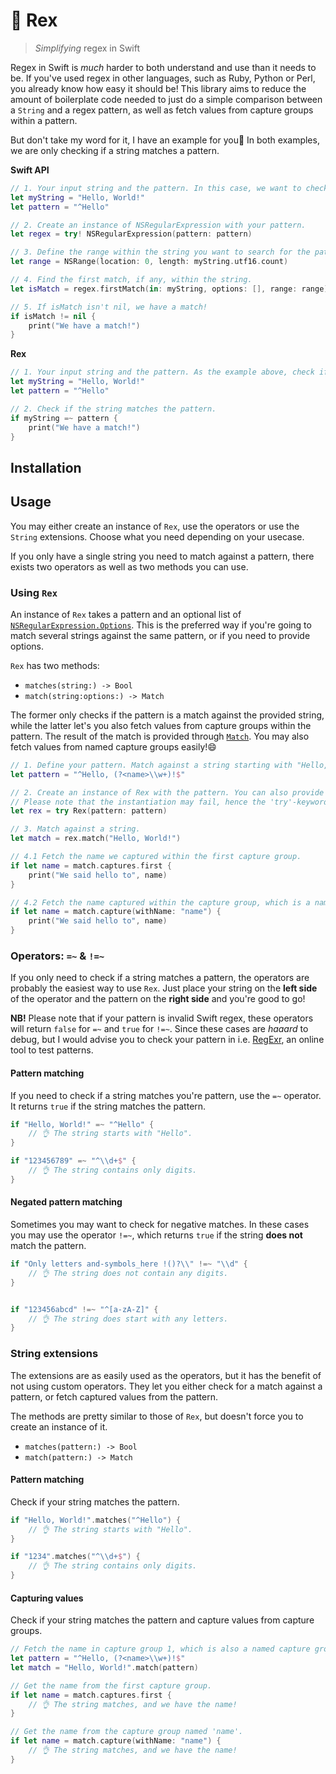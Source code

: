 # 🦖 Rex

> _Simplifying_ regex in Swift

Regex in Swift is _much_ harder to both understand and use than it needs to be. If you've used regex in other languages, such as Ruby, Python or Perl, you already know how easy it should be! This library aims to reduce the amount of boilerplate code needed to just do a simple comparison between a `String` and a regex pattern, as well as fetch values from capture groups within a pattern.

But don't take my word for it, I have an example for you🤗 In both examples, we are only checking if a string matches a pattern.

**Swift API**

```swift
// 1. Your input string and the pattern. In this case, we want to check if the string starts with "Hello"
let myString = "Hello, World!"
let pattern = "^Hello"

// 2. Create an instance of NSRegularExpression with your pattern.
let regex = try! NSRegularExpression(pattern: pattern)

// 3. Define the range within the string you want to search for the pattern.
let range = NSRange(location: 0, length: myString.utf16.count)

// 4. Find the first match, if any, within the string.
let isMatch = regex.firstMatch(in: myString, options: [], range: range)

// 5. If isMatch isn't nil, we have a match!
if isMatch != nil {
    print("We have a match!")
}
```

**Rex**

```swift
// 1. Your input string and the pattern. As the example above, check if the string starts with "Hello".
let myString = "Hello, World!"
let pattern = "^Hello"

// 2. Check if the string matches the pattern.
if myString =~ pattern {
    print("We have a match!")
}
```



## Installation

## Usage
You may either create an instance of `Rex`, use the operators or use the `String` extensions. Choose what you need depending on your usecase.

If you only have a single string you need to match against a pattern, there exists two operators as well as two methods you can use.

### Using `Rex`

An instance of `Rex` takes a pattern and an optional list of [`NSRegularExpression.Options`](https://developer.apple.com/documentation/foundation/nsregularexpression/options). This is the preferred way if you're going to match several strings against the same pattern, or if you need to provide options.

`Rex` has two methods:

- `matches(string:) -> Bool`
- `match(string:options:) -> Match`

The former only checks if the pattern is a match against the provided string, while the latter let's you also fetch values from capture groups within the pattern. The result of the match is provided through [`Match`](https://github.com/bstien/Rex/blob/master/Source/Match.swift). You may also fetch values from named capture groups easily!😄

```swift
// 1. Define your pattern. Match against a string starting with "Hello, " and ending with "!". Capture whatever name/word we're saying hello to.
let pattern = "^Hello, (?<name>\\w+)!$"

// 2. Create an instance of Rex with the pattern. You can also provide options through the `options:` parameter.
// Please note that the instantiation may fail, hence the 'try'-keyword, if the pattern has errors. Se
let rex = try Rex(pattern: pattern)

// 3. Match against a string.
let match = rex.match("Hello, World!")

// 4.1 Fetch the name we captured within the first capture group.
if let name = match.captures.first {
    print("We said hello to", name)
}

// 4.2 Fetch the name captured within the capture group, which is a named capture group.
if let name = match.capture(withName: "name") {
    print("We said hello to", name)
}
```

### Operators: `=~` & `!=~`
If you only need to check if a string matches a pattern, the operators are probably the easiest way to use `Rex`. Just place your string on the **left side** of the operator and the pattern on the **right side** and you're good to go!

**NB!** Please note that if your pattern is invalid Swift regex, these operators will return `false` for `=~` and `true` for `!=~`. Since these cases are _haaard_ to debug, but I would advise you to check your pattern in i.e. [RegExr](https://regexr.com/), an online tool to test patterns.

#### Pattern matching
If you need to check if a string matches you're pattern, use the `=~` operator. It returns `true` if the string matches the pattern.

```swift
if "Hello, World!" =~ "^Hello" {
    // 👌 The string starts with "Hello".
}

if "123456789" =~ "^\\d+$" {
    // 👌 The string contains only digits.
}
```

#### Negated pattern matching
Sometimes you may want to check for negative matches. In these cases you may use the operator `!=~`, which returns `true` if the string **does not** match the pattern.

```swift
if "Only letters and-symbols_here !()?\\" !=~ "\\d" {
    // 👌 The string does not contain any digits.
}


if "123456abcd" !=~ "^[a-zA-Z]" {
    // 👌 The string does start with any letters.
}
```

### String extensions

The extensions are as easily used as the operators, but it has the benefit of not using custom operators. They let you either check for a match against a pattern, or fetch captured values from the pattern.

The methods are pretty similar to those of `Rex`, but doesn't force you to create an instance of it.

- `matches(pattern:) -> Bool`
- `match(pattern:) -> Match`

#### Pattern matching

Check if your string matches the pattern.

```swift
if "Hello, World!".matches("^Hello") {
    // 👌 The string starts with "Hello".
}

if "1234".matches("^\\d+$") {
    // 👌 The string contains only digits.
}
```

#### Capturing values

Check if your string matches the pattern and capture values from capture groups.

```swift
// Fetch the name in capture group 1, which is also a named capture group.
let pattern = "^Hello, (?<name>\\w+)!$"
let match = "Hello, World!".match(pattern)

// Get the name from the first capture group.
if let name = match.captures.first {
    // 👌 The string matches, and we have the name!
}

// Get the name from the capture group named 'name'.
if let name = match.capture(withName: "name") {
    // 👌 The string matches, and we have the name!
}
```

